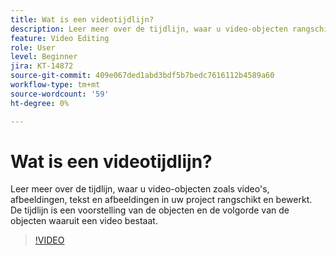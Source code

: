 ```yaml
---
title: Wat is een videotijdlijn?
description: Leer meer over de tijdlijn, waar u video-objecten rangschikt en bewerkt
feature: Video Editing
role: User
level: Beginner
jira: KT-14872
source-git-commit: 409e067ded1abd3bdf5b7bedc7616112b4589a60
workflow-type: tm+mt
source-wordcount: '59'
ht-degree: 0%

---
```


# Wat is een videotijdlijn?

Leer meer over de tijdlijn, waar u video-objecten zoals video&#39;s, afbeeldingen, tekst en afbeeldingen in uw project rangschikt en bewerkt. De tijdlijn is een voorstelling van de objecten en de volgorde van de objecten waaruit een video bestaat.

>[!VIDEO](https://video.tv.adobe.com/v/3427090?quality=12&learn=on&hidetitle=true)
